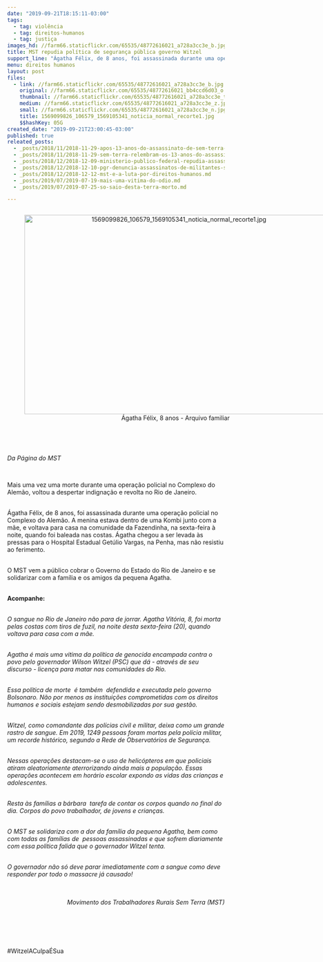 ```yaml
---
date: "2019-09-21T18:15:11-03:00"
tags:
  - tag: violência
  - tag: direitos-humanos
  - tag: justiça
images_hd: //farm66.staticflickr.com/65535/48772616021_a728a3cc3e_b.jpg
title: MST repudia política de segurança pública governo Witzel
support_line: "Ágatha Félix, de 8 anos, foi assassinada durante uma operação policial no Complexo do Alemão"
menu: direitos humanos
layout: post
files:
  - link: //farm66.staticflickr.com/65535/48772616021_a728a3cc3e_b.jpg
    original: //farm66.staticflickr.com/65535/48772616021_bb4ccd6d03_o.jpg
    thumbnail: //farm66.staticflickr.com/65535/48772616021_a728a3cc3e_t.jpg
    medium: //farm66.staticflickr.com/65535/48772616021_a728a3cc3e_z.jpg
    small: //farm66.staticflickr.com/65535/48772616021_a728a3cc3e_n.jpg
    title: 1569099826_106579_1569105341_noticia_normal_recorte1.jpg
    $$hashKey: 05G
created_date: "2019-09-21T23:00:45-03:00"
published: true
releated_posts:
  - _posts/2018/11/2018-11-29-apos-13-anos-do-assassinato-de-sem-terra-em-alagoas-dirigente-do-mst-comenta-o-caso-e-os-desafios-da-luta-pela-terra.md
  - _posts/2018/11/2018-11-29-sem-terra-relembram-os-13-anos-do-assassinato-de-lideranca-do-mst-durante-dia-de-luta-em-alagoas.md
  - _posts/2018/12/2018-12-09-ministerio-publico-federal-repudia-assassinato-de-trabalhadores-sem-terra-na-paraiba.md
  - _posts/2018/12/2018-12-10-pgr-denuncia-assassinatos-de-militantes-sem-terra.md
  - _posts/2018/12/2018-12-12-mst-e-a-luta-por-direitos-humanos.md
  - _posts/2019/07/2019-07-19-mais-uma-vitima-do-odio.md
  - _posts/2019/07/2019-07-25-so-saio-desta-terra-morto.md

---
```

<div style="text-align:center">
<figure class="image" style="display:inline-block"><img alt="1569099826_106579_1569105341_noticia_normal_recorte1.jpg" height="462" src="//farm66.staticflickr.com/65535/48772616021_a728a3cc3e_b.jpg" width="700" />
<figcaption>&Aacute;gatha F&eacute;lix, 8 anos - Arquivo familiar</figcaption>
</figure>
</div>

<p><br />
&nbsp;</p>

<p><em>Da P&aacute;gina do MST&nbsp;</em></p>

<p>&nbsp;</p>

<p>Mais uma vez uma morte durante uma opera&ccedil;&atilde;o policial no Complexo do Alem&atilde;o, voltou a despertar indigna&ccedil;&atilde;o e revolta no Rio de Janeiro.</p>

<p><br />
&Aacute;gatha F&eacute;lix, de 8 anos, foi assassinada durante uma opera&ccedil;&atilde;o policial no Complexo do Alem&atilde;o. A menina estava dentro de uma Kombi junto com a m&atilde;e, e voltava para casa na&nbsp;comunidade da Fazendinha,&nbsp;na sexta-feira &agrave; noite, quando foi baleada nas costas. &Aacute;gatha chegou a ser levada &agrave;s pressas para o Hospital Estadual Get&uacute;lio Vargas, na Penha, mas n&atilde;o resistiu ao ferimento.</p>

<p><br />
O MST vem a p&uacute;blico cobrar o Governo do Estado do Rio de Janeiro e se solidarizar com a fam&iacute;lia e os amigos da pequena Agatha.</p>

<p><br />
<strong>Acompanhe:</strong></p>

<p><br />
<em>O sangue no Rio de Janeiro n&atilde;o para de jorrar. Agatha Vit&oacute;ria, 8, foi morta pelas costas com tiros de fuzil, na noite desta sexta-feira (20), quando voltava para casa com a m&atilde;e.</em></p>

<p><br />
<em>Agatha &eacute; mais uma vitima da pol&iacute;tica de genocida encampada contra o povo pelo governador Wilson Witzel (PSC) que d&aacute; - atrav&eacute;s de seu discurso - licen&ccedil;a para matar nas comunidades do Rio.</em></p>

<p><br />
<em>Essa pol&iacute;tica de morte&nbsp; &eacute; tamb&eacute;m&nbsp; defendida e executada pelo governo Bolsonaro. N&atilde;o por menos as institui&ccedil;&otilde;es comprometidas com os direitos humanos e sociais estejam sendo desmobilizadas por sua gest&atilde;o.</em></p>

<p><br />
<em>Witzel, como comandante das pol&iacute;cias civil e militar, deixa como um grande rastro de sangue. Em 2019, 1249 pessoas foram mortas pela pol&iacute;cia militar, um recorde hist&oacute;rico, segundo a Rede de Observat&oacute;rios de Seguran&ccedil;a.</em></p>

<p><br />
<em>Nessas opera&ccedil;&otilde;es destacam-se o uso de helic&oacute;pteros em que policiais atiram aleatoriamente aterrorizando ainda mais a popula&ccedil;&atilde;o. Essas opera&ccedil;&otilde;es acontecem em hor&aacute;rio escolar expondo as vidas das crian&ccedil;as e adolescentes.</em><br />
&nbsp;</p>

<p><em>Resta &agrave;s fam&iacute;lias a b&aacute;rbara&nbsp; tarefa de contar os corpos quando no final do dia. Corpos do povo trabalhador, de jovens e crian&ccedil;as.</em></p>

<p><br />
<em>O MST se solidariza com a dor da fam&iacute;lia da pequena Agatha, bem como com todas as fam&iacute;lias de&nbsp; pessoas assassinadas e que sofrem diariamente com essa pol&iacute;tica falida que o governador Witzel tenta.</em></p>

<p><br />
<em>O governador n&atilde;o s&oacute; deve parar imediatamente com a sangue como deve responder por todo o massacre j&aacute; causado!</em></p>

<p style="text-align: right;"><br />
<br />
<em>Movimento dos Trabalhadores Rurais Sem Terra (MST)</em></p>

<p style="text-align: right;">&nbsp;</p>

<p><br />
<br />
<br />
#WitzelACulpa&Eacute;Sua</p>
